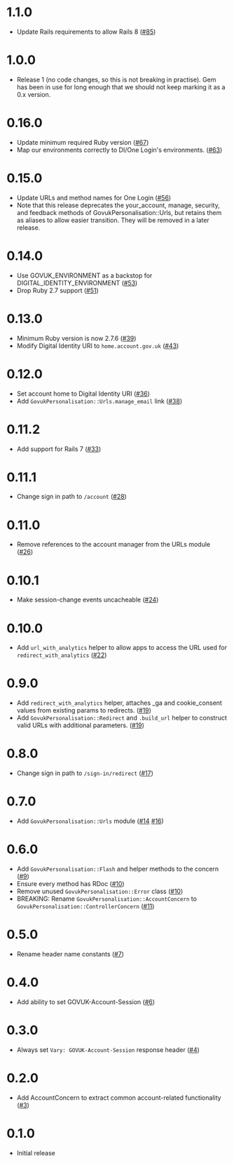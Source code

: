 # 1.1.0

- Update Rails requirements to allow Rails 8 ([#85](https://github.com/alphagov/govuk_personalisation/pull/85))

# 1.0.0

- Release 1 (no code changes, so this is not breaking in practise). Gem has been in use
  for long enough that we should not keep marking it as a 0.x version.

# 0.16.0

- Update minimum required Ruby version ([#67](https://github.com/alphagov/govuk_personalisation/pull/67))
- Map our environments correctly to DI/One Login's environments. ([#63](https://github.com/alphagov/govuk_personalisation/pull/63))

# 0.15.0

- Update URLs and method names for One Login ([#56](https://github.com/alphagov/govuk_personalisation/pull/56))
- Note that this release deprecates the your_account, manage, security, and feedback methods of GovukPersonalisation::Urls, but retains them as aliases to allow easier transition. They will be removed in a later release.

# 0.14.0

- Use GOVUK_ENVIRONMENT as a backstop for DIGITAL_IDENTITY_ENVIRONMENT ([#53](https://github.com/alphagov/govuk_personalisation/pull/53))
- Drop Ruby 2.7 support ([#51](https://github.com/alphagov/govuk_personalisation/pull/51))

# 0.13.0

- Minimum Ruby version is now 2.7.6 ([#39](https://github.com/alphagov/govuk_personalisation/pull/39))
- Modify Digital Identity URI to `home.account.gov.uk` ([#43](https://github.com/alphagov/govuk_personalisation/pull/43))

# 0.12.0

- Set account home to Digital Identity URI ([#36](https://github.com/alphagov/govuk_personalisation/pull/36))
- Add `GovukPersonalisation::Urls.manage_email` link ([#38](https://github.com/alphagov/govuk_personalisation/pull/38))

# 0.11.2

- Add support for Rails 7 ([#33](https://github.com/alphagov/govuk_personalisation/pull/33))

# 0.11.1

- Change sign in path to `/account` ([#28](https://github.com/alphagov/govuk_personalisation/pull/28))

# 0.11.0

- Remove references to the account manager from the URLs module ([#26](https://github.com/alphagov/govuk_personalisation/pull/26))

# 0.10.1

- Make session-change events uncacheable ([#24](https://github.com/alphagov/govuk_personalisation/pull/24))

# 0.10.0

- Add `url_with_analytics` helper to allow apps to access the URL used for `redirect_with_analytics` ([#22](https://github.com/alphagov/govuk_personalisation/pull/22))

# 0.9.0

- Add `redirect_with_analytics` helper, attaches \_ga and cookie_consent values from existing params to redirects. ([#19](https://github.com/alphagov/govuk_personalisation/pull/19))
- Add `GovukPersonalisation::Redirect` and `.build_url` helper to construct valid URLs with additional parameters. ([#19](https://github.com/alphagov/govuk_personalisation/pull/19))

# 0.8.0

- Change sign in path to `/sign-in/redirect` ([#17](https://github.com/alphagov/govuk_personalisation/pull/17))

# 0.7.0

- Add `GovukPersonalisation::Urls` module ([#14](https://github.com/alphagov/govuk_personalisation/pull/14) [#16](https://github.com/alphagov/govuk_personalisation/pull/16))

# 0.6.0

- Add `GovukPersonalisation::Flash` and helper methods to the concern ([#9](https://github.com/alphagov/govuk_personalisation/pull/9))
- Ensure every method has RDoc ([#10](https://github.com/alphagov/govuk_personalisation/pull/10))
- Remove unused `GovukPersonalisation::Error` class ([#10](https://github.com/alphagov/govuk_personalisation/pull/10))
- BREAKING: Rename `GovukPersonalisation::AccountConcern` to `GovukPersonalisation::ControllerConcern` ([#11](https://github.com/alphagov/govuk_personalisation/pull/11))

# 0.5.0

- Rename header name constants ([#7](https://github.com/alphagov/govuk_personalisation/pull/7))

# 0.4.0

- Add ability to set GOVUK-Account-Session ([#6](https://github.com/alphagov/govuk_personalisation/pull/6))

# 0.3.0

- Always set `Vary: GOVUK-Account-Session` response header ([#4](https://github.com/alphagov/govuk_personalisation/pull/4))

# 0.2.0

- Add AccountConcern to extract common account-related functionality ([#3](https://github.com/alphagov/govuk_personalisation/pull/3))

# 0.1.0

- Initial release
